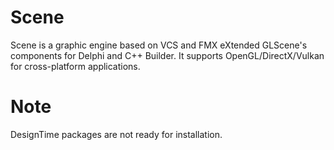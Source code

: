 # Scene
Scene is a graphic engine based on VCS and FMX eXtended GLScene's components for Delphi and C++ Builder.
It supports OpenGL/DirectX/Vulkan for cross-platform applications.
# Note
DesignTime packages are not ready for installation.
